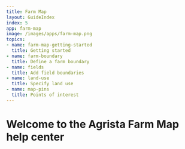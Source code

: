 ```yaml
---
title: Farm Map
layout: GuideIndex
index: 5
app: farm-map
image: /images/apps/farm-map.png
topics:
- name: farm-map-getting-started
  title: Getting started
- name: farm-boundary
  title: Define a farm boundary
- name: fields
  title: Add field boundaries
- name: land-use
  title: Specify land use
- name: map-pins
  title: Points of interest
---
```


# Welcome to the Agrista Farm Map help center
